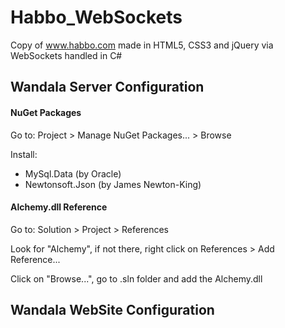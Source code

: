 # Habbo_WebSockets
Copy of www.habbo.com made in HTML5, CSS3 and jQuery via WebSockets handled in C#

## Wandala Server Configuration
#### NuGet Packages
Go to: Project > Manage NuGet Packages... > Browse

Install:
- MySql.Data (by Oracle)
- Newtonsoft.Json (by James Newton-King)
#### Alchemy.dll Reference
Go to: Solution > Project > References

Look for "Alchemy", if not there, right click on References > Add Reference...

Click on "Browse...", go to .sln folder and add the Alchemy.dll

## Wandala WebSite Configuration
